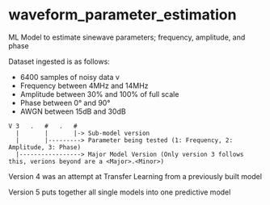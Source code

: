 # waveform_parameter_estimation
ML Model to estimate sinewave parameters; frequency, amplitude, and phase

Dataset ingested is as follows:
* 6400 samples of noisy data v
* Frequency between 4MHz and 14MHz 
* Amplitude between 30% and 100% of full scale
* Phase between 0° and 90°
* AWGN between 15dB and 30dB

```
V 3   .   #   .   #
  |       |       |-> Sub-model version
  |       |---------> Parameter being tested (1: Frequency, 2: Amplitude, 3: Phase)
  |-----------------> Major Model Version (Only version 3 follows this, verions beyond are a <Major>.<Minor>)
```

Version 4 was an attempt at Transfer Learning from a previously built model
    
Version 5 puts together all single models into one predictive model
